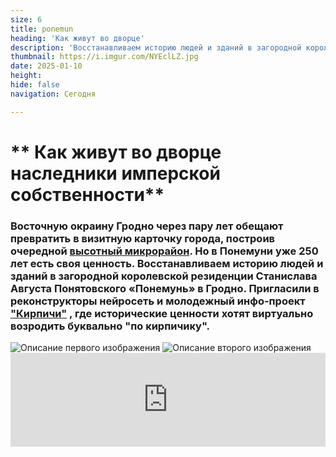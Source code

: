 ```yaml
---
size: 6
title: ponemun
heading: 'Как живут во дворце'
description: 'Восстанавливаем историю людей и зданий в загородной королевской резиденции Станислава Августа Понятовского «Понемунь». Пригласили в реконструкторы нейросеть'
thumbnail: https://i.imgur.com/NYEclLZ.jpg
date: 2025-01-10
height: 
hide: false
navigation: Сегодня

---
```

# ** Как живут во дворце наследники имперской собственности**

### Восточную окраину Гродно через пару лет обещают превратить в визитную карточку города, построив очередной [высотный микрорайон](https://vgr.by/2020/04/13/poltoryi-tyisyachi-kvartir-i-svyishe-3-tyisyach-zhiteley-stalo-izvestno-kak-budet-vyiglyadet-novyiy-zhiloy-mikrorayon-v-ponemuni/). Но в Понемуни уже 250 лет есть своя ценность. Восстанавливаем историю людей и зданий в загородной королевской резиденции Станислава Августа Понятовского «Понемунь» в Гродно. Пригласили в реконструкторы нейросеть и молодежный инфо-проект ["Кирпичи"](https://www.instagram.com/bricks_rb/) , где исторические ценности хотят виртуально возродить буквально "по кирпичику".

<div class="gallery2">
<img src="https://i.imgur.com/MTinT1u.jpeg" alt="Описание первого изображения"> 
<img src="https://i.imgur.com/2hPn0aB.jpeg" alt="Описание второго изображения"> 
</div>

<div class="gallery2">
<iframe frameborder="0" class="juxtapose" width="100%" height="null" src="https://cdn.knightlab.com/libs/juxtapose/latest/embed/index.html?uid=1d2ed3b0-d31b-11ef-9397-d93975fe8866"></iframe>
</div>

